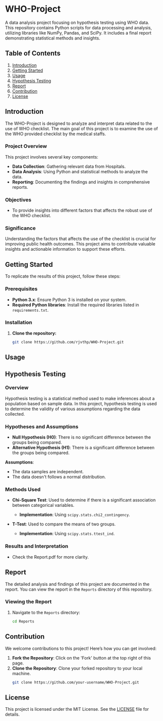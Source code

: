 # WHO-Project
A data analysis project focusing on hypothesis testing using WHO data. This repository contains Python scripts for data processing and analysis, utilizing libraries like NumPy, Pandas, and SciPy. It includes a final report demonstrating statistical methods and insights.
## Table of Contents

1. [Introduction](#introduction)
2. [Getting Started](#getting-started)
3. [Usage](#usage)
4. [Hypothesis Testing](#hypothesis-testing)
5. [Report](#report)
6. [Contribution](#contribution)
7. [License](#license)

## Introduction

The WHO-Project is designed to analyze and interpret data related to the use of WHO checklist. The main goal of this project is to examine the use of the WHO provided checklist by the medical staffs.

### Project Overview

This project involves several key components:
- **Data Collection**: Gathering relevant data from Hospitals.
- **Data Analysis**: Using Python and statistical methods to analyze the data.
- **Reporting**: Documenting the findings and insights in comprehensive reports.

### Objectives

- To provide insights into different factors that affects the robust use of the WHO checklist.

### Significance

Understanding the factors that affects the use of the checklist is crucial for improving public health outcomes. This project aims to contribute valuable insights and actionable information to support these efforts.

## Getting Started

To replicate the results of this project, follow these steps:

### Prerequisites

- **Python 3.x**: Ensure Python 3 is installed on your system.
- **Required Python libraries**: Install the required libraries listed in `requirements.txt`.

### Installation

1. **Clone the repository:**
   ```bash
   git clone https://github.com/rjvthp/WHO-Project.git
## Usage

## Hypothesis Testing

### Overview

Hypothesis testing is a statistical method used to make inferences about a population based on sample data. In this project, hypothesis testing is used to determine the validity of various assumptions regarding the data collected.

### Hypotheses and Assumptions

- **Null Hypothesis (H0)**: There is no significant difference between the groups being compared.
- **Alternative Hypothesis (H1)**: There is a significant difference between the groups being compared.

**Assumptions**:
- The data samples are independent.
- The data doesn't follows a normal distribution.
  

### Methods Used

- **Chi-Square Test**: Used to determine if there is a significant association between categorical variables.
  - **Implementation**: Using `scipy.stats.chi2_contingency`.

- **T-Test**: Used to compare the means of two groups.
  - **Implementation**: Using `scipy.stats.ttest_ind`.

### Results and Interpretation

- Check the Report.pdf for more clarity.
## Report

The detailed analysis and findings of this project are documented in the report. You can view the report in the `Reports` directory of this repository.

### Viewing the Report

1. Navigate to the `Reports` directory:
   ```bash
   cd Reports
## Contribution

We welcome contributions to this project! Here’s how you can get involved:

1. **Fork the Repository**: Click on the 'Fork' button at the top right of this page.
2. **Clone the Repository**: Clone your forked repository to your local machine.
   ```bash
   git clone https://github.com/your-username/WHO-Project.git

## License

This project is licensed under the MIT License. See the [LICENSE](LICENSE) file for details.







